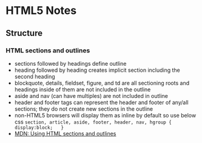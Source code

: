 # HTML5 Notes

## Structure

### HTML sections and outlines
* sections followed by headings define outline
* heading followed by heading creates implicit section including the second heading
* blockquote, details, fieldset, figure, and td are all sectioning roots and headings inside of them are not included in the outline
* aside and nav (can have multiples) are not included in outline
* header and footer tags can represent the header and footer of any/all sections; they do not create new sections in the outline
* non-HTML5 browsers will display them as inline by default so use below css
  `section, article, aside, footer, header, nav, hgroup {  
   display:block;  
   }`
* [MDN: Using HTML sections and outlines](https://developer.mozilla.org/en-US/docs/Web/Guide/HTML/Using_HTML_sections_and_outlines)

